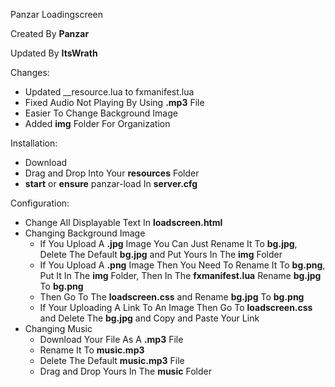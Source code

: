 Panzar Loadingscreen

Created By **Panzar**

Updated By **ItsWrath**

Changes: 
- Updated __resource.lua to fxmanifest.lua
- Fixed Audio Not Playing By Using **.mp3** File
- Easier To Change Background Image
- Added **img** Folder For Organization

Installation: 
- Download
- Drag and Drop Into Your **resources** Folder
- **start** or **ensure** panzar-load In **server.cfg**

Configuration:
- Change All Displayable Text In **loadscreen.html**
- Changing Background Image
  - If You Upload A **.jpg** Image You Can Just Rename It To **bg.jpg**, Delete The Default **bg.jpg** and Put Yours In The **img** Folder
   - If You Upload A **.png** Image Then You Need To Rename It To **bg.png**, Put It In The **img** Folder, Then In The **fxmanifest.lua** Rename **bg.jpg** To **bg.png**
    - Then Go To The **loadscreen.css** and Rename **bg.jpg** To **bg.png**
     - If Your Uploading A Link To An Image Then Go To **loadscreen.css** and Delete The **bg.jpg** and Copy and Paste Your Link
- Changing Music
  - Download Your File As A **.mp3** File
   - Rename It To **music.mp3** 
    - Delete The Default **music.mp3** File 
     - Drag and Drop Yours In The **music** Folder 
